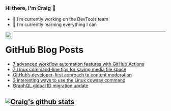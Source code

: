 ### Hi there, I'm Craig 👋

<!--
**CraigTeelFugro/CraigTeelFugro** is a ✨ _special_ ✨ repository because its `README.md` (this file) appears on your GitHub profile.

Here are some ideas to get you started:
-->

- 🔭 I’m currently working on the DevTools team
- 🌱 I’m currently learning everything I can

[<img align="left" alt="Craig Teel | LinkedIn" width="22px" src="https://cdn.jsdelivr.net/npm/simple-icons@v3/icons/linkedin.svg" />][linkedin]

---

# GitHub Blog Posts

<!-- BLOG-POST-LIST:START -->
- [7 advanced workflow automation features with GitHub Actions](https://github.blog/2021-11-18-7-advanced-workflow-automation-features-with-github-actions/)
- [7 Linux command-line tips for saving media file space](https://opensource.com/article/21/11/linux-commands-convert-files)
- [GitHub’s developer-first approach to content moderation](https://github.blog/2021-11-17-githubs-developer-first-approach-to-content-moderation/)
- [3 interesting ways to use the Linux cowsay command](https://opensource.com/article/21/11/linux-cowsay-command)
- [GraphQL global ID migration update](https://github.blog/2021-11-16-graphql-global-id-migration-update/)
<!-- BLOG-POST-LIST:END -->

## [![Craig's github stats](https://github-readme-stats.vercel.app/api?username=craigteelfugro)](https://github.com/anuraghazra/github-readme-stats)


[linkedin]: https://linkedin.com/in/craig-teel-b8786771
